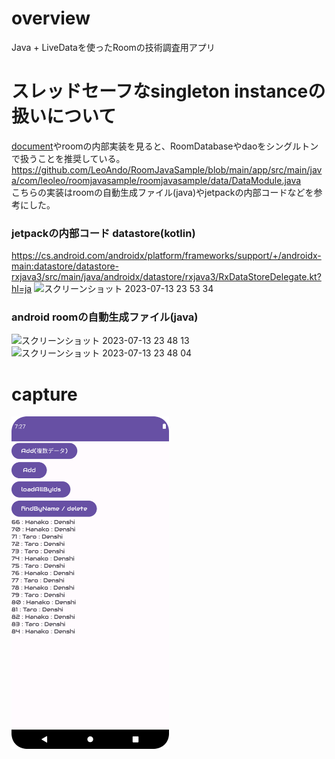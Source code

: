 # overview

Java + LiveDataを使ったRoomの技術調査用アプリ

# スレッドセーフなsingleton instanceの扱いについて
[document](https://developer.android.com/training/data-storage/room?hl=ja#database)やroomの内部実装を見ると、RoomDatabaseやdaoをシングルトンで扱うことを推奨している。<br>
https://github.com/LeoAndo/RoomJavaSample/blob/main/app/src/main/java/com/leoleo/roomjavasample/roomjavasample/data/DataModule.java<br>
こちらの実装はroomの自動生成ファイル(java)やjetpackの内部コードなどを参考にした。<br>

### jetpackの内部コード datastore(kotlin)
https://cs.android.com/androidx/platform/frameworks/support/+/androidx-main:datastore/datastore-rxjava3/src/main/java/androidx/datastore/rxjava3/RxDataStoreDelegate.kt?hl=ja
<img width="675" alt="スクリーンショット 2023-07-13 23 53 34" src="https://github.com/LeoAndo/RoomJavaSample/assets/16476224/b96b8bd5-86b1-4812-8368-a5405dc8364f">

### android roomの自動生成ファイル(java)
<img width="786" alt="スクリーンショット 2023-07-13 23 48 13" src="https://github.com/LeoAndo/RoomJavaSample/assets/16476224/e8949d1c-f8fb-4463-96bd-2d27cae448ca">
<img width="714" alt="スクリーンショット 2023-07-13 23 48 04" src="https://github.com/LeoAndo/RoomJavaSample/assets/16476224/be3ed6f4-cac0-4fec-a977-d526408a7f89">


# capture

<img src=./1.png width=50%/>
